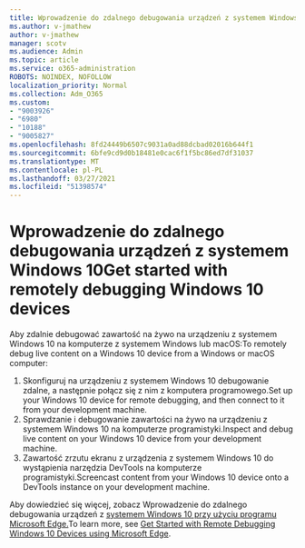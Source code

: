 ```yaml
---
title: Wprowadzenie do zdalnego debugowania urządzeń z systemem Windows 10
ms.author: v-jmathew
author: v-jmathew
manager: scotv
ms.audience: Admin
ms.topic: article
ms.service: o365-administration
ROBOTS: NOINDEX, NOFOLLOW
localization_priority: Normal
ms.collection: Adm_O365
ms.custom:
- "9003926"
- "6980"
- "10188"
- "9005827"
ms.openlocfilehash: 8fd24449b6507c9031a0ad88dcbad02016b644f1
ms.sourcegitcommit: 6bfe9cd9d0b18481e0cac6f1f5bc86ed7df31037
ms.translationtype: MT
ms.contentlocale: pl-PL
ms.lasthandoff: 03/27/2021
ms.locfileid: "51398574"
---
```

# <a name="get-started-with-remotely-debugging-windows-10-devices"></a><span data-ttu-id="d1414-102">Wprowadzenie do zdalnego debugowania urządzeń z systemem Windows 10</span><span class="sxs-lookup"><span data-stu-id="d1414-102">Get started with remotely debugging Windows 10 devices</span></span>

<span data-ttu-id="d1414-103">Aby zdalnie debugować zawartość na żywo na urządzeniu z systemem Windows 10 na komputerze z systemem Windows lub macOS:</span><span class="sxs-lookup"><span data-stu-id="d1414-103">To remotely debug live content on a Windows 10 device from a Windows or macOS computer:</span></span>

1. <span data-ttu-id="d1414-104">Skonfiguruj na urządzeniu z systemem Windows 10 debugowanie zdalne, a następnie połącz się z nim z komputera programowego.</span><span class="sxs-lookup"><span data-stu-id="d1414-104">Set up your Windows 10 device for remote debugging, and then connect to it from your development machine.</span></span>
2. <span data-ttu-id="d1414-105">Sprawdzanie i debugowanie zawartości na żywo na urządzeniu z systemem Windows 10 na komputerze programistyki.</span><span class="sxs-lookup"><span data-stu-id="d1414-105">Inspect and debug live content on your Windows 10 device from your development machine.</span></span>
3. <span data-ttu-id="d1414-106">Zawartość zrzutu ekranu z urządzenia z systemem Windows 10 do wystąpienia narzędzia DevTools na komputerze programistyki.</span><span class="sxs-lookup"><span data-stu-id="d1414-106">Screencast content from your Windows 10 device onto a DevTools instance on your development machine.</span></span>

<span data-ttu-id="d1414-107">Aby dowiedzieć się więcej, zobacz Wprowadzenie do zdalnego debugowania urządzeń z [systemem Windows 10 przy użyciu programu Microsoft Edge.](https://go.microsoft.com/fwlink/?linkid=2142172)</span><span class="sxs-lookup"><span data-stu-id="d1414-107">To learn more, see [Get Started with Remote Debugging Windows 10 Devices using Microsoft Edge](https://go.microsoft.com/fwlink/?linkid=2142172).</span></span>
